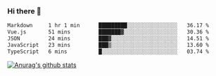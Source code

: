 ### Hi there 👋



<!--
**webB1an/webB1an** is a ✨ _special_ ✨ repository because its `README.md` (this file) appears on your GitHub profile.

Here are some ideas to get you started:

- 🔭 I’m currently working on ...
- 🌱 I’m currently learning ...
- 👯 I’m looking to collaborate on ...
- 🤔 I’m looking for help with ...
- 💬 Ask me about ...
- 📫 How to reach me: ...
- 😄 Pronouns: ...
- ⚡ Fun fact: ...
-->

<!--START_SECTION:waka-->

```txt
Markdown     1 hr 1 min      █████████░░░░░░░░░░░░░░░░   36.17 %
Vue.js       51 mins         ███████▓░░░░░░░░░░░░░░░░░   30.36 %
JSON         24 mins         ███▓░░░░░░░░░░░░░░░░░░░░░   14.51 %
JavaScript   23 mins         ███▒░░░░░░░░░░░░░░░░░░░░░   13.60 %
TypeScript   6 mins          █░░░░░░░░░░░░░░░░░░░░░░░░   03.74 %
```

<!--END_SECTION:waka-->


[![Anurag's github stats](https://github-readme-stats.vercel.app/api?username=webB1an&show_icons=true&theme=radical)](https://github.com/anuraghazra/github-readme-stats)

